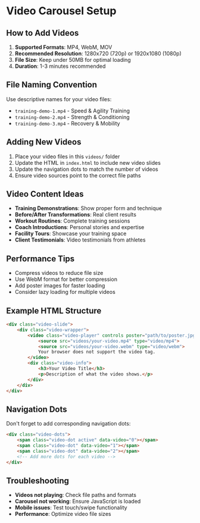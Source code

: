 # Video Carousel Setup

## How to Add Videos

1. **Supported Formats**: MP4, WebM, MOV
2. **Recommended Resolution**: 1280x720 (720p) or 1920x1080 (1080p)
3. **File Size**: Keep under 50MB for optimal loading
4. **Duration**: 1-3 minutes recommended

## File Naming Convention

Use descriptive names for your video files:
- `training-demo-1.mp4` - Speed & Agility Training
- `training-demo-2.mp4` - Strength & Conditioning  
- `training-demo-3.mp4` - Recovery & Mobility

## Adding New Videos

1. Place your video files in this `videos/` folder
2. Update the HTML in `index.html` to include new video slides
3. Update the navigation dots to match the number of videos
4. Ensure video sources point to the correct file paths

## Video Content Ideas

- **Training Demonstrations**: Show proper form and technique
- **Before/After Transformations**: Real client results
- **Workout Routines**: Complete training sessions
- **Coach Introductions**: Personal stories and expertise
- **Facility Tours**: Showcase your training space
- **Client Testimonials**: Video testimonials from athletes

## Performance Tips

- Compress videos to reduce file size
- Use WebM format for better compression
- Add poster images for faster loading
- Consider lazy loading for multiple videos

## Example HTML Structure

```html
<div class="video-slide">
    <div class="video-wrapper">
        <video class="video-player" controls poster="path/to/poster.jpg">
            <source src="videos/your-video.mp4" type="video/mp4">
            <source src="videos/your-video.webm" type="video/webm">
            Your browser does not support the video tag.
        </video>
        <div class="video-info">
            <h3>Your Video Title</h3>
            <p>Description of what the video shows.</p>
        </div>
    </div>
</div>
```

## Navigation Dots

Don't forget to add corresponding navigation dots:

```html
<div class="video-dots">
    <span class="video-dot active" data-video="0"></span>
    <span class="video-dot" data-video="1"></span>
    <span class="video-dot" data-video="2"></span>
    <!-- Add more dots for each video -->
</div>
```

## Troubleshooting

- **Videos not playing**: Check file paths and formats
- **Carousel not working**: Ensure JavaScript is loaded
- **Mobile issues**: Test touch/swipe functionality
- **Performance**: Optimize video file sizes 